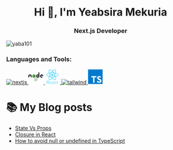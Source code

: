 <h1 align="center">Hi 👋, I'm Yeabsira Mekuria</h1>
<h3 align="center">Next.js Developer</h3>

<p align="left"> <img src="https://komarev.com/ghpvc/?username=yaba101&label=Profile%20views&color=0e75b6&style=flat" alt="yaba101" /> </p>

<h3 align="left">Languages and Tools:</h3>
<p align="left"> <a href="https://nextjs.org/" target="_blank" rel="noreferrer"> <img src="https://cdn.worldvectorlogo.com/logos/nextjs-2.svg" alt="nextjs" width="40" height="40"/> </a> <a href="https://nodejs.org" target="_blank" rel="noreferrer"> <img src="https://raw.githubusercontent.com/devicons/devicon/master/icons/nodejs/nodejs-original-wordmark.svg" alt="nodejs" width="40" height="40"/> </a> <a href="https://reactjs.org/" target="_blank" rel="noreferrer"> <img src="https://raw.githubusercontent.com/devicons/devicon/master/icons/react/react-original-wordmark.svg" alt="react" width="40" height="40"/> </a> <a href="https://tailwindcss.com/" target="_blank" rel="noreferrer"> <img src="https://www.vectorlogo.zone/logos/tailwindcss/tailwindcss-icon.svg" alt="tailwind" width="40" height="40"/> </a> <a href="https://www.typescriptlang.org/" target="_blank" rel="noreferrer"> <img src="https://raw.githubusercontent.com/devicons/devicon/master/icons/typescript/typescript-original.svg" alt="typescript" width="40" height="40"/> </a> </p>

# 📚 My Blog posts

+ [State Vs Props](https://yeabsiramekuriablog.vercel.app/blog/statevsprops)
+ [Closure in React](https://yeabsiramekuriablog.vercel.app/blog/Closure%20in%20React)
+ [How to avoid null or undefined in TypeScript](https://yeabsiramekuriablog.vercel.app/blog/how-to-avoid-null-or-undefined-in-typescript-)

